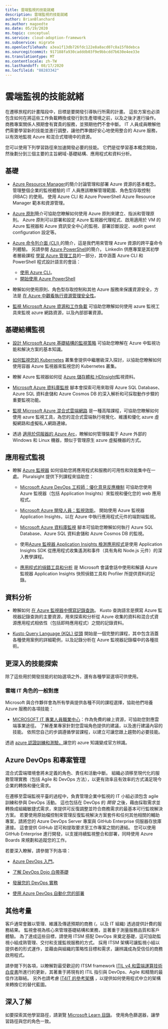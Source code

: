 ```yaml
---
title: 雲端監視的技能就緒
description: 雲端監視的技能就緒
author: BrianBlanchard
ms.author: magoedte
ms.date: 05/19/2020
ms.topic: conceptual
ms.service: cloud-adoption-framework
ms.subservice: migrate
ms.openlocfilehash: a3ea1f13db726fdc122e8a8acd07c8a15f8debca
ms.sourcegitcommit: 917188fa930cadddb03f9e9bbcdd7b630e4ee33e
ms.translationtype: MT
ms.contentlocale: zh-TW
ms.lasthandoff: 08/17/2020
ms.locfileid: "88283342"
---
```

<!-- cSpell:ignore kusto ITIL -->

# <a name="skills-readiness-for-cloud-monitoring"></a>雲端監視的技能就緒

在遷移旅程的計畫階段中，目標是要開發引導執行所需的計畫。 這些方案也必須包含如何在將這些工作負載轉換或發行到生產環境之前，以及之後才進行操作。 商務專案關係人預期會有寶貴的服務，並預期他們不會中斷。 IT 人員成員瞭解他們需要學習新的技能並進行調整，讓他們準備好安心地使用整合的 Azure 服務，以有效地監視 Azure 和混合式環境中的資源。

您可以使用下列學習路徑來加速開發必要的技能。 它們是從學習基本概念開始，然後劃分到三個主要的主旨網域-基礎結構、應用程式和資料分析。  

## <a name="fundamentals"></a>基礎

- [Azure Resource Manager](/azure/azure-resource-manager/management/overview)的簡介討論管理和部署 Azure 資源的基本概念。 管理整個企業的監視體驗的 IT 人員應該瞭解管理範圍、角色型存取控制 (RBAC) 的使用。 使用 Azure CLI 和 Azure PowerShell Azure Resource Manager 範本和資源管理。

- [Azure 原則](/azure/governance/policy/overview)簡介可協助您瞭解如何使用 Azure 原則來建立、指派和管理原則。 Azure 原則可以部署和設定 Azure 監視器代理程式、啟用適用於 VM 的 Azure 監視器和 Azure 資訊安全中心的監視、部署診斷設定、audit guest configuration 設定等。

- [Azure 命令列介面 (CLI) ](/cli/azure/get-started-with-azure-cli?view=azure-cli-latest)的簡介，這是我們用來管理 Azure 資源的跨平臺命令列體驗。 另請參閱 [Azure PowerShell](/powershell/azure/?view=azps-3.6.1)的簡介。 LinkedIn 供應專案是其初學者層級課程 [學習 Azure 管理工具](https://www.linkedin.com/learning/learning-azure-management-tools)的一部分，其中涵蓋 Azure CLI 和 PowerShell 程式設計語言的會話：

  - [使用 Azure CLI](https://www.linkedin.com/learning/learning-azure-management-tools/use-the-azure-cli)。
  - [開始使用 Azure PowerShell](https://www.linkedin.com/learning/learning-azure-management-tools/understand-azure-powershell)

- 瞭解如何使用原則、角色型存取控制和其他 Azure 服務來保護資源安全，方法是 [在 Azure 中觀看執行資源管理安全性](/learn/paths/implement-resource-mgmt-security)。

- [監視 Microsoft Azure 資源和工作負載](https://app.pluralsight.com/library/courses/microsoft-azure-resources-workloads-monitoring-update/table-of-contents) 可協助您瞭解如何使用 azure 監視工具來監視 azure 網路資源，以及內部部署資源。

## <a name="infrastructure-monitoring"></a>基礎結構監視

- [設計 Microsoft Azure 基礎結構的監視策略](https://www.pluralsight.com/courses/microsoft-azure-monitoring-strategy-infrastructure-design-update) 可協助您瞭解在 Azure 中監視功能和解決方案的基本知識。

- [如何監視您的 Kubernetes](https://www.youtube.com/watch?time_continue=3&v=RjsNmapggPU&feature=emb_logo) 叢集會提供中繼層級深入探討，以協助您瞭解如何使用容器 Azure 監視器來監視您的 Kubernetes 叢集。

- 瞭解 Azure 監視器如何從 [Azure 儲存體和 HDInsight](https://www.pluralsight.com/courses/microsoft-azure-data-storage-monitoring)監視資料。

- [Microsoft Azure 資料庫監視](https://www.pluralsight.com/courses/microsoft-azure-database-playbook-monitoring) 腳本會探索可用來取得 Azure SQL Database、Azure SQL 資料倉儲和 Azure Cosmos DB 的深入解析和可採取動作步驟的重要監視功能。

- [監視 Microsoft Azure 混合式雲端網路](https://www.pluralsight.com/courses/microsoft-azure-hybrid-cloud-networks-monitoring) 是一種高階課程，可協助您瞭解如何使用 azure 監視工具，為您的混合式雲端執行視覺化、維護和優化 azure 虛擬網路和虛擬私人網路連線。

- 透過 [適用於伺服器的 Azure Arc](/azure/azure-arc/servers/overview)，瞭解如何管理裝載于 Azure 外部的 Windows 和 Linux 機器，類似于管理原生 azure 虛擬機器的方式。

## <a name="application-monitoring"></a>應用程式監視

- 瞭解 [Azure 監視器](/azure/azure-monitor/overview) 如何協助您將應用程式和服務的可用性和效能集中在一處。 Pluralsight 提供下列課程來協助您：

  - [Microsoft Azure DevOps 工程師：優化意見反應機制](https://www.pluralsight.com/courses/microsoft-azure-optimize-feedback-mechanisms) 可協助您使用 Azure 監視器（包括 Application Insights）來監視和優化您的 web 應用程式。

  - [Microsoft Azure 開發人員：監視效能](https://app.pluralsight.com/library/courses/microsoft-azure-performance-monitoring)。 開始使用 Azure 監視器 Application Insights，以在 Azure 中執行應用程式元件的端對端監視。
  
  - [Microsoft Azure 資料庫監視](https://www.pluralsight.com/courses/microsoft-azure-database-playbook-monitoring) 腳本可協助您瞭解如何執行 Azure SQL Database、Azure SQL 資料倉儲和 Azure Cosmos DB 的監視。

  - 使用[Azure 監視器 Application Insights 檢測應用程式](https://app.pluralsight.com/library/courses/microsoft-azure-application-insights-web-application-instrument)是使用 Application Insights SDK 從應用程式收集遙測和事件（具有角和 Node.js 元件）的深入教學課程。

  - [應用程式的偵錯工具和分析](https://www.pluralsight.com/courses/devintersection-azureai-session-31) 是 Microsoft 會議會話中使用和解讀 Azure 監視器 Application Insights 快照偵錯工具和 Profiler 所提供資料的記錄。

## <a name="data-analysis"></a>資料分析

- 瞭解如何 [在 Azure 監視器中撰寫記錄查詢](/azure/azure-monitor/log-query/get-started-queries)。 Kusto 查詢語言是撰寫 Azure 監視器記錄查詢的主要資源，用來探索和分析從 Azure 收集的資料和混合式資源應用程式相依性（包括即時應用程式）之間的記錄資料。

- [Kusto Query Language (KQL) 從頭](https://www.pluralsight.com/courses/kusto-query-language-kql-from-scratch) 開始是一個完整的課程，其中包含涵蓋各種使用案例的詳細範例，以及記錄分析在 Azure 監視器記錄檔中的各種技術。

## <a name="deeper-skills-exploration"></a>更深入的技能探索

除了這些用於開發技能的初始選項之外，還有各種學習選項可供使用。

### <a name="typical-mappings-of-cloud-it-roles"></a>雲端 IT 角色的一般對應

Microsoft 與合作夥伴會為所有學員提供各種不同的課程選擇，協助他們培養 Azure 服務的各項技能：

- [MICROSOFT IT 專業人員職業中心](https://www.microsoft.com/itpro)：作為免費的線上資源，可協助您對應雲端事業途徑。 了解產業專家針對您雲端角色提供的建議，以及進行建議內容的技能。 依照您自己的步調遵循學習課程，以建立可讓您跟上趨勢的必要技能。

透過 [azure 認證訓練和測驗，](https://www.microsoft.com/learning/certification-overview.aspx)讓您的 azure 知識變成官方辨識。

## <a name="azure-devops-and-project-management"></a>Azure DevOps 和專案管理

混合式雲端環境會將未定義的角色、責任和活動中斷。 組織必須移至現代化的服務管理實務（包括 Agile 和 DevOps 方法），以更有效率且有效率的方式滿足現今企業的轉換和優化需求。

在遷移至雲端監視平臺的過程中，負責管理企業中監視的 IT 小組必須包含 agile 訓練和參與 DevOps 活動。 這也包括在 DevOps 的 _開發_ 之後，藉由採取需求並轉換成組織敏捷式需求，來提供可反復調整並符合商務需求的最基本可行監視解決方案。 若要使用原始檔控制來管理反復監視解決方案套件和任何其他相關的輔助專案，請將您的 Azure DevOps Server 專案與 GitHub Enterprise 伺服器存放庫連接。 這會提供 GitHub 認可和提取要求至工作專案之間的連結。 您可以使用 GitHub Enterprise 進行開發，以支援持續監視整合和部署，同時使用 Azure Boards 來規劃和追蹤您的工作。

若要深入瞭解，請參閱下列各項：

- [Azure DevOps 入門](/learn/modules/get-started-with-devops)。

- [了解 DevOps Dojo 白帶基礎](/learn/paths/devops-dojo-white-belt-foundation)

- [發展您的 DevOps 實務](/learn/paths/evolve-your-devops-practices)

- [使用 Azure DevOps 自動化您的部署](/learn/paths/automate-deployments-azure-devops)

## <a name="other-considerations"></a>其他考量

客戶通常會難以管理、維護及傳遞預期的商務 (，以及 IT 組織) 透過提供計費的服務結果。 監視會視為核心來管理基礎結構和業務，並著重于測量服務品質和客戶體驗。 為了達成這些目標，請使用 ITSM 搭配 DevOps 來奠定基礎，這可協助監視小組成熟管理、交付和支援監視服務的方式。 採用 ITSM 架構可讓監視小組以提供者的形式運作，並藉由與組織的策略性目標和需求，讓辨識成為受信任的商務啟用程式。

請參閱下列各項，以瞭解對最受歡迎的 ITSM framework [ITIL v4 和雲端運算技術白皮書](https://www.axelos.com/case-studies-and-white-papers/itil-4-and-the-cloud)所進行的更新，其著重于將現有的 ITIL 指引與 DevOps、Agile 和精簡的最佳作法聯結。 另外也請考慮 [IT4IT 的參考架構](https://www.opengroup.org/it4it) ，以提供如何使用程式中立的架構來轉換它的替代藍圖。

## <a name="learn-more"></a>深入了解

如要探索其他學習路徑，請瀏覽 [Microsoft Learn 目錄](/learn/browse)。 使用角色篩選器，讓學習路徑與您的角色一致。